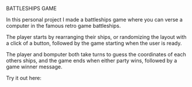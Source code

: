BATTLESHIPS GAME

In this personal project I made a battleships game where you can verse a computer in the famous retro game battleships.

The player starts by rearranging their ships, or randomizing the layout with a click of a button, followed by the game starting when
the user is ready.

The player and bomputer both take turns to guess the coordinates of each others ships, and the game ends when either party wins, followed by a game winner message.

Try it out here:
